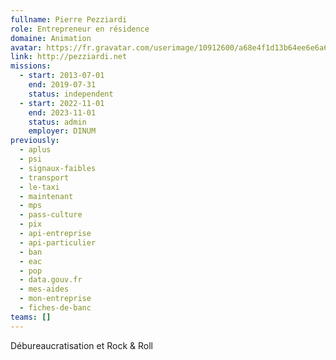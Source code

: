 ```yaml
---
fullname: Pierre Pezziardi
role: Entrepreneur en résidence
domaine: Animation
avatar: https://fr.gravatar.com/userimage/10912600/a68e4f1d13b64ee6e6a64139131371d1.jpg?size=512
link: http://pezziardi.net
missions:
  - start: 2013-07-01
    end: 2019-07-31
    status: independent
  - start: 2022-11-01
    end: 2023-11-01
    status: admin
    employer: DINUM
previously:
  - aplus
  - psi
  - signaux-faibles
  - transport
  - le-taxi
  - maintenant
  - mps
  - pass-culture
  - pix
  - api-entreprise
  - api-particulier
  - ban
  - eac
  - pop
  - data.gouv.fr
  - mes-aides
  - mon-entreprise
  - fiches-de-banc
teams: []
---
```

Débureaucratisation et Rock & Roll
